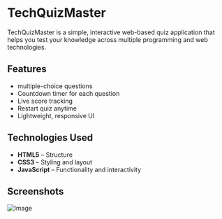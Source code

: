 # TechQuizMaster

TechQuizMaster is a simple, interactive web-based quiz application that helps you test your knowledge across multiple programming and web technologies.

## Features

-  multiple-choice questions
-  Countdown timer for each question
-  Live score tracking
-  Restart quiz anytime
-  Lightweight, responsive UI

## Technologies Used

- **HTML5** – Structure
- **CSS3** – Styling and layout
- **JavaScript** – Functionality and interactivity

## Screenshots
![Image](https://github.com/user-attachments/assets/61327dd5-88e4-4e60-96f7-0c3dada17f50)
